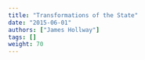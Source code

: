 ```yaml
---
title: "Transformations of the State"
date: "2015-06-01"
authors: ["James Hollway"]
tags: []
weight: 70
---
```

